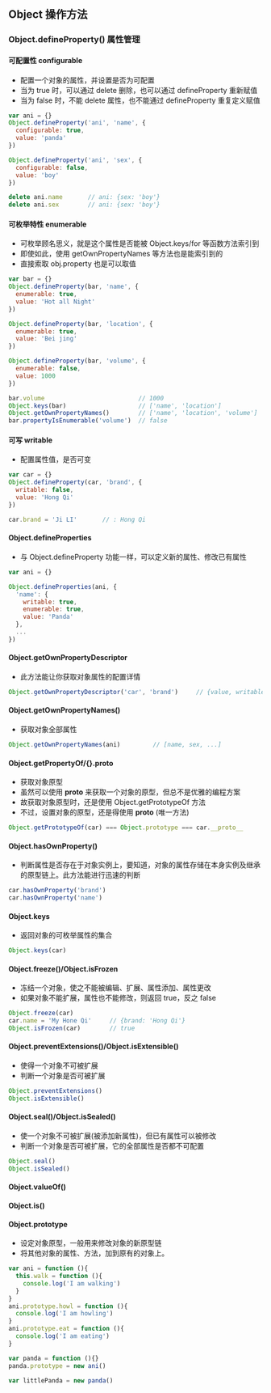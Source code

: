 ## Object 操作方法

### Object.defineProperty() 属性管理

#### 可配置性 configurable
* 配置一个对象的属性，并设置是否为可配置
* 当为 true 时，可以通过 delete 删除，也可以通过 defineProperty 重新赋值
* 当为 false 时，不能 delete 属性，也不能通过 defineProperty 重复定义赋值

```js
var ani = {}
Object.defineProperty('ani', 'name', {
  configurable: true,
  value: 'panda'
})

Object.defineProperty('ani', 'sex', {
  configurable: false,
  value: 'boy'
})

delete ani.name       // ani: {sex: 'boy'}
delete ani.sex        // ani: {sex: 'boy'}
```

#### 可枚举特性 enumerable
* 可枚举顾名思义，就是这个属性是否能被 Object.keys/for 等函数方法索引到
* 即使如此，使用 getOwnPropertyNames 等方法也是能索引到的
* 直接索取 obj.property 也是可以取值

```js
var bar = {}
Object.defineProperty(bar, 'name', {
  enumerable: true,
  value: 'Hot all Night'
})

Object.defineProperty(bar, 'location', {
  enumerable: true,
  value: 'Bei jing'
})

Object.defineProperty(bar, 'volume', {
  enumerable: false,
  value: 1000
})

bar.volume                          // 1000
Object.keys(bar)                    // ['name', 'location']
Object.getOwnPropertyNames()        // ['name', 'location', 'volume']
bar.propertyIsEnumerable('volume')  // false
```

#### 可写 writable
* 配置属性值，是否可变

```js
var car = {}
Object.defineProperty(car, 'brand', {
  writable: false,
  value: 'Hong Qi'
})

car.brand = 'Ji LI'       // : Hong Qi
```

#### Object.defineProperties
* 与 Object.defineProperty 功能一样，可以定义新的属性、修改已有属性

```js
var ani = {}

Object.defineProperties(ani, {
  'name': {
    writable: true,
    enumerable: true,
    value: 'Panda'
  }, 
  ...
})
````

#### Object.getOwnPropertyDescriptor
* 此方法能让你获取对象属性的配置详情

```js
Object.getOwnPropertyDescriptor('car', 'brand')     // {value, writable: false, enumerable....}
```

#### Object.getOwnPropertyNames()
* 获取对象全部属性

```js
Object.getOwnPropertyNames(ani)         // [name, sex, ...]
```

#### Object.getPropertyOf/{}.__proto__
* 获取对象原型
* 虽然可以使用 __proto__  来获取一个对象的原型，但总不是优雅的编程方案
* 故获取对象原型时，还是使用 Object.getPrototypeOf 方法
* 不过，设置对象的原型，还是得使用 __proto__ (唯一方法)

```js
Object.getPrototypeOf(car) === Object.prototype === car.__proto__
```

#### Object.hasOwnProperty()
* 判断属性是否存在于对象实例上，要知道，对象的属性存储在本身实例及继承的原型链上。此方法能进行迅速的判断

```js
car.hasOwnProperty('brand')
car.hasOwnProperty('name')
```

#### Object.keys 
* 返回对象的可枚举属性的集合

```js
Object.keys(car)
```

#### Object.freeze()/Object.isFrozen
* 冻结一个对象，使之不能被编辑、扩展、属性添加、属性更改
* 如果对象不能扩展，属性也不能修改，则返回 true，反之 false

```js
Object.freeze(car)
car.name = 'My Hone Qi'     // {brand: 'Hong Qi'}
Object.isFrozen(car)        // true
```

#### Object.preventExtensions()/Object.isExtensible()
* 使得一个对象不可被扩展
* 判断一个对象是否可被扩展

```js
Object.preventExtensions()
Object.isExtensible()
```

#### Object.seal()/Object.isSealed()
* 使一个对象不可被扩展(被添加新属性)，但已有属性可以被修改
* 判断一个对象是否可被扩展，它的全部属性是否都不可配置

```js
Object.seal()
Object.isSealed()
```

#### Object.valueOf()

#### Object.is()

#### Object.prototype 
* 设定对象原型，一般用来修改对象的新原型链
* 将其他对象的属性、方法，加到原有的对象上。

```js
var ani = function (){
  this.walk = function (){
    console.log('I am walking')
  }
}
ani.prototype.howl = function (){
  console.log('I am howling') 
}
ani.prototype.eat = function (){
  console.log('I am eating')
}

var panda = function (){}
panda.prototype = new ani()

var littlePanda = new panda()
```



